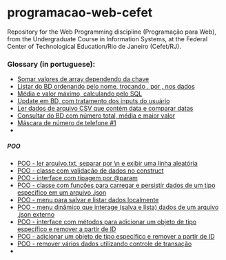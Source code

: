 # programacao-web-cefet

Repository for the Web Programming discipline (Programação para Web), from the Undergraduate Course in Information Systems, at the Federal Center of Technological Education/Rio de Janeiro (Cefet/RJ).

### Glossary (in portuguese):

- [Somar valores de array dependendo da chave](/oldTests/2023-2-P1/01/soma.php)
- [Listar do BD ordenando pelo nome, trocando . por , nos dados](/oldTests/2023-2-P1/02/listagem.php)
- [Média e valor máximo, calculando pelo SQL](/oldTests/2023-2-P1/02/listagem.php)
- [Update em BD, com tratamento dos inputs do usuário](/oldTests/2023-2-P1/02/atualizar.php)
- [Ler dados de arquivo CSV que contém data e comparar datas](/oldTests/2023-1-P1/01/01.php)
- [Consultar do BD com número total, média e maior valor](/oldTests/2023-1-P1/02/02.php)
- [Máscara de número de telefone #1](/oldTests/2023-1-P1/04/04.php)
- 

##### POO

- [POO - ler arquivo.txt, separar por \n e exibir uma linha aleatória](/oldTests/2023-2-P1/03/LeitorFraseDoDiaEmArquivo.php)
- [POO - classe com validação de dados no construct](/aula5/Produto.php)
- [POO - interface com tipagem por @param](/aula5/InterfaceProduto.php)
- [POO - classe com funções para carregar e persistir dados de um tipo específico em um arquivo .json](/aula5/RepoProdutoEmJson.php)
- [POO - menu para salvar e listar dados localmente](/aula5/TelaProduto.php)
- [POO - menu dinâmico que interage (salva e lista) dados de um arquivo .json externo](/aula5/Aplicacao.php)
- [POO - interface com métodos para adicionar um objeto de tipo específico e remover a partir de ID](/oldTests/2023-1-P1/03/repositorio-lutador.php)
- [POO - adicionar um objeto de tipo específico e remover a partir de ID](/oldTests/2023-1-P1/03/repositorio-lutador-em-bdr.php)
- [POO - remover vários dados utilizando controle de transação](/oldTests/2023-1-P1/03/remover.php)
- 